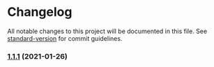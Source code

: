 # Changelog

All notable changes to this project will be documented in this file. See [standard-version](https://github.com/conventional-changelog/standard-version) for commit guidelines.

### [1.1.1](https://github.com/ventoji/ventoji-components/compare/v1.1.0...v1.1.1) (2021-01-26)
